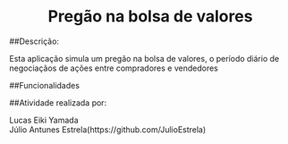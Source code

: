 <h1 align = "center">Pregão na bolsa de valores</h1>

##Descrição:
<p>
  Esta aplicação simula um pregão na bolsa de valores, o período diário de negociaçãos de ações entre compradores e vendedores
</p>

##Funcionalidades

##Atividade realizada por:
<p>
    Lucas Eiki Yamada</br>
    Júlio Antunes Estrela(https://github.com/JulioEstrela)
</p>
